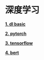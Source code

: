 # 深度学习

[**1. dl basic**](1_dl_basic)

[**2. pytorch**](2_pytorch)

[**3. tensorflow**](3_tensorflow)

[**4. bert**](4_bert)



